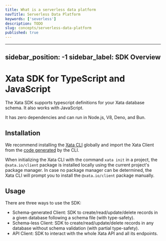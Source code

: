 ```yaml
---
title: What is a serverless data platform
navTitle: Serverless Data Platform
keywords: ['severless']
description: TODO
slug: concepts/serverless-data-platform
published: true
---
```


---
sidebar_position: -1
sidebar_label: SDK Overview
---

# Xata SDK for TypeScript and JavaScript

The Xata SDK supports typescript definitions for your Xata database schema. It also works with JavaScript.

It has zero dependencies and can run in Node.js, V8, Deno, and Bun.

## Installation

We recommend installing the [Xata CLI](/getting-started/cli) globally and import the Xata Client from the [code generated](/getting-started/cli#codegen) by the CLI.

When initializing the Xata CLI with the command `xata init` in a project, the `@xata.io/client` package is installed locally using the current project's package manager. In case no package manager can be determined, the Xata CLI will prompt you to install the `@xata.io/client` package manually.

## Usage

There are three ways to use the SDK:

- Schema-generated Client: SDK to create/read/update/delete records in a given database following a schema file (with type-safety).
- Schema-less Client: SDK to create/read/update/delete records in any database without schema validation (with partial type-safety).
- API Client: SDK to interact with the whole Xata API and all its endpoints.
